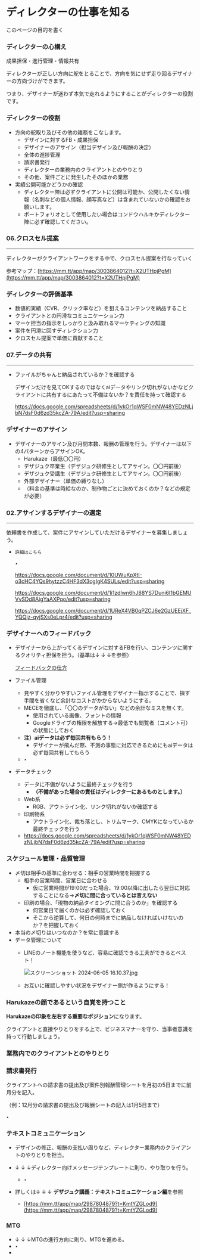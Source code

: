 # ディレクターの仕事を知る

<aside>

このページの目的を書く

</aside>

### ディレクターの心構え

成果担保・進行管理・情報共有

ディレクターが正しい方向に舵をとることで、方向を気にせず走り回るデザイナーの方向づけができます。

つまり、デザイナーが迷わず本気で走れるようにすることがディレクターの役割です。

### ディレクターの役割

- 方向の舵取り及びその他の雑務をこなします。
    - デザインに対するFB・成果担保
    - デザイナーのアサイン（担当デザイン及び報酬の決定）
    - 全体の進捗管理
    - 請求書発行
    - ディレクターの業務内のクライアントとのやりとり
    - その他、案件ごとに発生したそのほかの業務
- 実績公開可能かどうかの確認
    - ディレクター陣は必ずクライアントに公開は可能か、公開したくない情報（名刺などの個人情報、顔写真など）は含まれていないかの確認をお願いします。
    - ポートフォリオとして使用したい場合はコンドウハルキかディレクター陣に必ず確認してください。

### 06.クロスセル提案

---

ディレクターがクライアントワークをする中で、クロスセル提案を行なっていく

参考マップ：[https://mm.tt/app/map/3003864012?t=X2UTHpjPgM](https://mm.tt/app/map/3003864012?t=X2UTHpjPgM)

### ディレクターの評価基準

- 数値的実績（CVR、クリック率など）を狙えるコンテンツを納品すること
- クライアントとの円滑なコミュニケーション力
- マーケ担当の指示をしっかりと汲み取れるマーケティングの知識
- 案件を円滑に回すディレクション力
- クロスセル提案で単価に貢献すること

### 07.データの共有

---

- ファイルがちゃんと納品されているか？を確認する
    
    デザインだけを見てOKするのではなくaiデータやリンク切れがないかなどクライアントに共有するにあたって不備はないか？を責任を持って確認する
    
    https://docs.google.com/spreadsheets/d/1ykOr1qWSF0mNW48YEDzNLjbN7dsF0d6zd35kcZA-79A/edit?usp=sharing
    

### デザイナーのアサイン

- デザイナーのアサイン及び月間本数、報酬の管理を行う。デザイナーは以下の4パターンからアサインOK。
    - Harukaze（最低〇〇円）
    - デザジュク卒業生（デザジュク研修生としてアサイン。〇〇円前後）
    - デザジュク受講生（デザジュク研修生としてアサイン。〇〇円前後）
    - 外部デザイナー（単価の縛りなし）
    - （料金の基準は時給なのか、制作物ごとに決めておくのか？などの規定が必要）

### 02.アサインするデザイナーの選定

---

依頼書を作成して、案件にアサインしていただけるデザイナーを募集しましょう。

- `詳細はこちら`
    
    ‣ 
    
    https://docs.google.com/document/d/10UWuKpXtI-o3cHC4YQs9hytzzC4HF3dX3cgIgK4SULs/edit?usp=sharing
    
    https://docs.google.com/document/d/1i1zdlwn6hJ88YS7Duni6I1bGEMUVvSDd8AigYaAXPqo/edit?usp=sharing
    
    https://docs.google.com/document/d/1UReX4VB0qPZCJ6e2GzUEEjXF_YQQjz-qyjSXs0eLpr4/edit?usp=sharing
    

### デザイナーへのフィードバック

- デザイナーから上がってくるデザインに対するFBを行い、コンテンツに関するクオリティ担保を担う。（基準は↓ ↓ ↓を参照）
    
    [フィードバックの仕方](https://www.notion.so/12486d21b1638139b47dce8447586fc7?pvs=21)
    
- ファイル管理
    - 見やすく分かりやすいファイル管理をデザイナー指示することで、探す手間を省くなど余計なコストがかからないようにする。
    - MECEを徹底し、「〇〇のデータがない」などの余計なミスを無くす。
        - 使用されている画像、フォントの情報
        - Googleドライブの権限を解放する→最低でも閲覧者（コメント可）の状態にしておく
    - **注）aiデータは必ず毎回共有もらう！**
        - デザイナーが飛んだ際、不測の事態に対応できるためにもaiデータは必ず毎回共有してもらう
    - ‣
    
- データチェック
    - データに不備がないように最終チェックを行う
        - **（不備があった場合の責任はディレクターにあるものとします。）**
    - Web系
        - RGB、アウトライン化、リンク切れがないか確認する
    - 印刷物系
        - アウトライン化、裁ち落とし、トリムマーク、CMYKになっているか最終チェックを行う
    - https://docs.google.com/spreadsheets/d/1ykOr1qWSF0mNW48YEDzNLjbN7dsF0d6zd35kcZA-79A/edit?usp=sharing

### スケジュール管理・品質管理

- 〆切は相手の基準に合わせる：相手の営業時間を把握する
    - 相手の営業時間、営業日に合わせる
        - 仮に営業時間が19:00だった場合、19:00以降に出したら翌日に対応することになる→**〆切に間に合っているとは言えない**
    - 印刷の場合、「現物の納品タイミングに間に合うのか」を確認する
        - 何営業日で届くのかは必ず確認しておく
        - そこから逆算して、何日の何時までに納品しなければいけないのか？を把握しておく
- 本当の〆切りはいつなのか？を常に意識する
- データ管理について
    - LINEのノート機能を使うなど、容易に確認できる工夫ができるとベスト！
        
        ![スクリーンショット 2024-06-05 16.10.37.jpg](%E3%83%86%E3%82%99%E3%82%A3%E3%83%AC%E3%82%AF%E3%82%BF%E3%83%BC%E3%81%AE%E4%BB%95%E4%BA%8B%E3%82%92%E7%9F%A5%E3%82%8B%2012486d21b16381949b91fd46b170ed56/%25E3%2582%25B9%25E3%2582%25AF%25E3%2583%25AA%25E3%2583%25BC%25E3%2583%25B3%25E3%2582%25B7%25E3%2583%25A7%25E3%2583%2583%25E3%2583%2588_2024-06-05_16.10.37.jpg)
        
    - お互いに確認しやすい状況をデザイナー側が作るようにする！

### Harukazeの顔であるという自覚を持つこと

**Harukazeの印象を左右する重要なポジション**になります。

クライアントと直接やりとりをする上で、ビジネスマナーを守り、当事者意識を持って行動しましょう。

### 業務内でのクライアントとのやりとり

### 請求書発行

クライアントへの請求書の提出及び案件別報酬管理シートを月初の5日までに前月分を記入。

（例：12月分の請求書の提出及び報酬シートの記入は1月5日まで）

‣ 

### テキストコミュニケーション

- デザインの修正、報酬の支払い周りなど、ディレクター業務内のクライアントのやりとりを担当。

- ↓ ↓ ↓ディレクター向けメッセージテンプレートに則り、やり取りを行う。
    - ‣

- 詳しくは↓ ↓ ↓ **デザジュク講義：テキストコミュニケーション編**を参照
    - [https://mm.tt/app/map/2987804879?t=KmtYZGLod9](https://mm.tt/app/map/2987804879?t=KmtYZGLod9)

### MTG

- ↓ ↓ ↓MTGの進行方向に則り、MTGを進める。
- ‣
- 

[](https://mm.tt/app/map/2987804879?t=KmtYZGLod9)